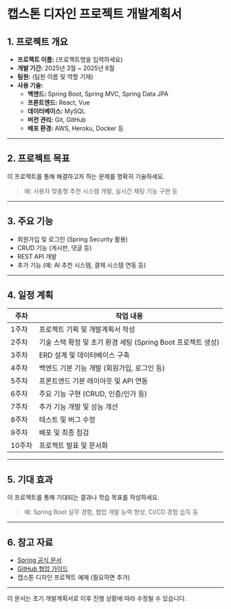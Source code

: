 # 캡스톤 디자인 프로젝트 개발계획서

## 1. 프로젝트 개요

- **프로젝트 이름:** (프로젝트명을 입력하세요)
- **개발 기간:** 2025년 3월 ~ 2025년 6월
- **팀원:** (팀원 이름 및 역할 기재)
- **사용 기술:**
  - **백엔드:** Spring Boot, Spring MVC, Spring Data JPA
  - **프론트엔드:** React, Vue
  - **데이터베이스:** MySQL
  - **버전 관리:** Git, GitHub
  - **배포 환경:** AWS, Heroku, Docker 등

---

## 2. 프로젝트 목표

이 프로젝트를 통해 해결하고자 하는 문제를 명확히 기술하세요.

> 예: 사용자 맞춤형 추천 시스템 개발, 실시간 채팅 기능 구현 등

---

## 3. 주요 기능

- 회원가입 및 로그인 (Spring Security 활용)
- CRUD 기능 (게시판, 댓글 등)
- REST API 개발
- 추가 기능 (예: AI 추천 시스템, 결제 시스템 연동 등)

---

## 4. 일정 계획

| 주차  | 작업 내용 |
|------|----------------------------------------------|
| 1주차  | 프로젝트 기획 및 개발계획서 작성 |
| 2주차  | 기술 스택 확정 및 초기 환경 세팅 (Spring Boot 프로젝트 생성) |
| 3주차  | ERD 설계 및 데이터베이스 구축 |
| 4주차  | 백엔드 기본 기능 개발 (회원가입, 로그인 등) |
| 5주차  | 프론트엔드 기본 레이아웃 및 API 연동 |
| 6주차  | 주요 기능 구현 (CRUD, 인증/인가 등) |
| 7주차  | 추가 기능 개발 및 성능 개선 |
| 8주차  | 테스트 및 버그 수정 |
| 9주차  | 배포 및 최종 점검 |
| 10주차 | 프로젝트 발표 및 문서화 |

---

## 5. 기대 효과

이 프로젝트를 통해 기대되는 결과나 학습 목표를 작성하세요.

> 예: Spring Boot 실무 경험, 협업 개발 능력 향상, CI/CD 경험 습득 등

---

## 6. 참고 자료

- [Spring 공식 문서](https://spring.io/docs)
- [GitHub 협업 가이드](https://docs.github.com/en/github)
- 캡스톤 디자인 프로젝트 예제 (필요하면 추가)

---

이 문서는 초기 개발계획서로 이후 진행 상황에 따라 수정될 수 있습니다.

